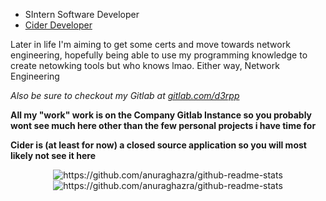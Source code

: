 - SIntern Software Developer
- [Cider Developer](https://cider.sh)

Later in life I'm aiming to get some certs and move towards network engineering, hopefully being able to use my programming knowledge to create netowking tools but who knows lmao. Either way, Network Engineering

<em>Also be sure to checkout my Gitlab at <a href="https://gitlab.com/d3rpp">gitlab.com/d3rpp</a></em>

**All my "work" work is on the Company Gitlab Instance so you probably wont see much here other than the few personal projects i have time for**

**Cider is (at least for now) a closed source application so you will most likely not see it here**

<div align="center">
  <img src="https://github-readme-stats.vercel.app/api?username=d3rpp&theme=gruvbox&count_private=true&show_icons=true" alt="https://github.com/anuraghazra/github-readme-stats"/>
  <br />
  <img src="https://github-readme-stats.vercel.app/api/wakatime?username=d3rpp&theme=gruvbox&show_icons=true" alt="https://github.com/anuraghazra/github-readme-stats"/>
</div>
